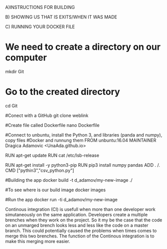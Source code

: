 A)INSTRUCTIONS FOR BUILDING 

B) SHOWING US THAT IS EXITS/WHEN IT WAS MADE

C) RUNNING YOUR DOCKER FILE

# We need to create a directory on our computer 
mkdir Git

# Go to the created directory
cd Git

#Conect with a GitHub
git clone weblink

#Create file called Dockerfile
nano Dockerfile 

#Connect to unbuntu, install the Python 3, and libraries (panda and numpy), copy files 
#Docker and runnung them 
FROM unbuntu:16.04
MAINTAINER Dragica Adamovic <UnaAda.github.io>

RUN apt-get update
RUN cat /etc/lsb-release

RUN apt-get install -y python3-pip
RUN pip3 install numpy pandas
ADD . /.
CMD ["pythin3","csv_python.py"]

#Building the app
docker build -t d_adamov/my-new-image ./

#To see where is our build image 
docker images

#Run the app
docker run -ti d_adamov/my-new-image 
 

Continous integration (CI) is usefull when more than one developer work simutaneously on the same application. 
Developers create a multiple 
brenches when they work on the project. So it my be the case that the code on an unmarged brench looks less and less like 
the code on a master branch. This could potentially caused the problems when times comes to merge this two brenches. The function of the Continous 
integration is to make this merging more easier.


